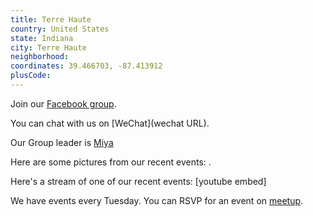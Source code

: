 ```yaml
---
title: Terre Haute
country: United States
state: Indiana
city: Terre Haute
neighborhood: 
coordinates: 39.466703, -87.413912
plusCode:
---
```

Join our [Facebook group](https://www.facebook.com/groups/free.code.camp.terre.haute).

You can chat with us on [WeChat](wechat URL).

Our Group leader is [Miya](freecodecamp.org/miya)

Here are some pictures from our recent events:
![]().

Here's a stream of one of our recent events:
[youtube embed]

We have events every Tuesday. You can RSVP for an event on [meetup](meetupurl).
